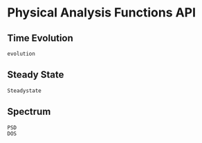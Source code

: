 # Physical Analysis Functions API

## Time Evolution
```@docs
evolution
```

## Steady State
```@docs
Steadystate
```

## Spectrum
```@docs
PSD
DOS
```